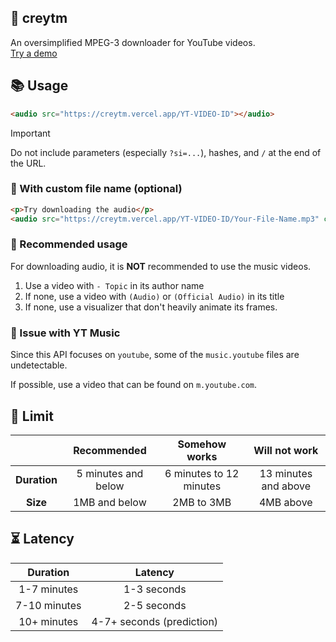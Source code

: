 ## :minidisc: creytm
An oversimplified MPEG-3 downloader for YouTube videos. <br>
[Try a demo](https://creytm.vercel.app/3BFTio5296w/you-got-rickrolled-by-an-api.mp3)

## :books: Usage
```html
<audio src="https://creytm.vercel.app/YT-VIDEO-ID"></audio>
```

> [!IMPORTANT]
> Do not include parameters (especially `?si=...`), hashes, and `/` at the end of the URL.

### :file_folder: With custom file name (optional)

```html
<p>Try downloading the audio</p>
<audio src="https://creytm.vercel.app/YT-VIDEO-ID/Your-File-Name.mp3" controls=""></audio>
```

### :scroll: Recommended usage

For downloading audio, it is **NOT** recommended to use the music videos.

1. Use a video with `- Topic` in its author name
2. If none, use a video with `(Audio)` or `(Official Audio)` in its title
3. If none, use a visualizer that don't heavily animate its frames.


### :lady_beetle: Issue with YT Music

Since this API focuses on `youtube`, some of the `music.youtube` files are undetectable.

If possible, use a video that can be found on `m.youtube.com`.

## :construction: Limit

|   | Recommended | Somehow works | Will not work |
|:-:|:-:|:-:|:-:|
| **Duration** | 5 minutes and below | 6 minutes to 12 minutes | 13 minutes and above |
| **Size** | 1MB and below | 2MB to 3MB | 4MB above |

## :hourglass_flowing_sand: Latency

| Duration | Latency |
|:--------:|:-------:|
| 1-7 minutes | 1-3 seconds |
| 7-10 minutes | 2-5 seconds |
| 10+ minutes | 4-7+ seconds (prediction) |
